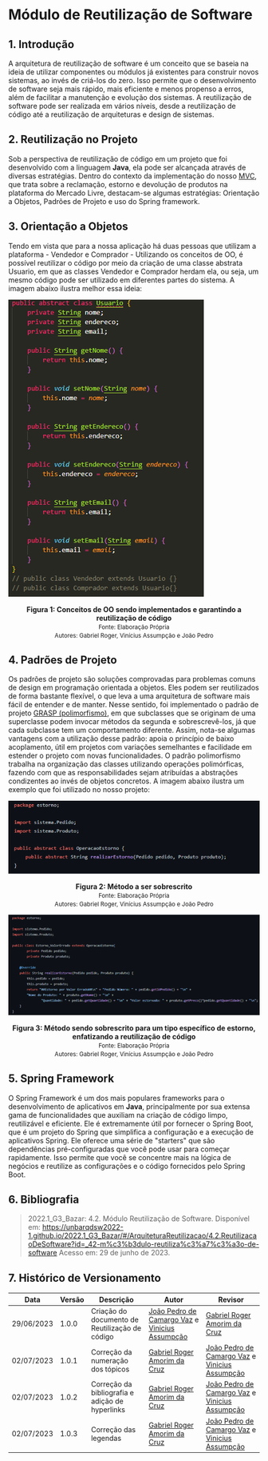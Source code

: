 # Módulo de Reutilização de Software
## 1. Introdução

A arquitetura de reutilização de software é um conceito que se baseia na ideia de utilizar componentes ou módulos já existentes para construir novos sistemas, ao invés de criá-los do zero. Isso permite que o desenvolvimento de software seja mais rápido, mais eficiente e menos propenso a erros, além de facilitar a manutenção e evolução dos sistemas. A reutilização de software pode ser realizada em vários níveis, desde a reutilização de código até a reutilização de arquiteturas e design de sistemas.

## 2. Reutilização no Projeto

Sob a perspectiva de reutilização de código em um projeto que foi desenvolvido com a linguagem **Java**, ela pode ser alcançada através de diversas estratégias. Dentro do contexto da implementação do nosso [MVC](https://unbarqdsw2023-1.github.io/2023.1_G3_ProjetoMercadoLivre/#/PadroesDeProjeto/MVC?id=mvc-model-view-controller), que trata sobre a reclamação, estorno e devolução de produtos na plataforma do Mercado Livre, destacam-se algumas estratégias: Orientação a Objetos, Padrões de Projeto e uso do Spring framework.

## 3. Orientação a Objetos

Tendo em vista que para a nossa aplicação há duas pessoas que utilizam a plataforma - Vendedor e Comprador - Utilizando os conceitos de OO, é possível reutilizar o código por meio da criação de uma classe abstrata Usuario, em que as classes Vendedor e Comprador herdam ela, ou seja, um mesmo código pode ser utilizado em diferentes partes do sistema. A imagem abaixo ilustra melhor essa ideia:

![imagem](../Assets/ReutilizacaoSoft3.PNG)</br>

<figcaption align='center'>
    <b>Figura 1: Conceitos de OO sendo implementados e garantindo a reutilização de código</b>
    <br><small>Fonte: Elaboração Própria</small>
    <br><small>Autores: Gabriel Roger, Vinícius Assumpção e João Pedro</small>
</figcaption>

## 4. Padrões de Projeto

Os padrões de projeto são soluções comprovadas para problemas comuns de design em programação orientada a objetos. Eles podem ser reutilizados de forma bastante flexível, o que leva a uma arquitetura de software mais fácil de entender e de manter. Nesse sentido, foi implementado o padrão de projeto [GRASP (polimorfismo)](https://unbarqdsw2023-1.github.io/2023.1_G3_ProjetoMercadoLivre/#/PadroesDeProjeto/GRASPs/GRASP_Polimorfismo?id=grasp-polimorfismo), em que subclasses que se originam de uma superclasse podem invocar métodos da segunda e sobrescrevê-los, já que cada subclasse tem um comportamento diferente. Assim, nota-se algumas vantagens com a utilização desse padrão: apoia o princípio de baixo acoplamento, útil em projetos com variações semelhantes e facilidade em estender o projeto com novas funcionalidades. O padrão polimorfismo trabalha na organização das classes utilizando operações polimórficas, fazendo com que as responsabilidades sejam atribuídas a abstrações condizentes ao invés de objetos concretos. A imagem abaixo ilustra um exemplo que foi utilizado no nosso projeto:

![image](../Assets/ReutilizacaoSoft1.PNG)</br>

<figcaption align='center'>
    <b>Figura 2: Método a ser sobrescrito</b>
    <br><small>Fonte: Elaboração Própria</small>
    <br><small>Autores: Gabriel Roger, Vinícius Assumpção e João Pedro</small>
</figcaption>

![image](../Assets/ReutilizacaoSoft2.PNG)</br>

<figcaption align='center'>
    <b>Figura 3: Método sendo sobrescrito para um tipo específico de estorno, enfatizando a reutilização de código</b>
    <br><small>Fonte: Elaboração Própria</small>
    <br><small>Autores: Gabriel Roger, Vinícius Assumpção e João Pedro</small>
</figcaption>

## 5. Spring Framework

O Spring Framework é um dos mais populares frameworks para o desenvolvimento de aplicativos em **Java**, principalmente por sua extensa gama de funcionalidades que auxiliam na criação de código limpo, reutilizável e eficiente. Ele é extremamente útil por fornecer o Spring Boot, que é um projeto do Spring que simplifica a configuração e a execução de aplicativos Spring. Ele oferece uma série de "starters" que são dependências pré-configuradas que você pode usar para começar rapidamente. Isso permite que você se concentre mais na lógica de negócios e reutilize as configurações e o código fornecidos pelo Spring Boot.

## 6. Bibliografia

> 2022.1_G3_Bazar: 4.2. Módulo Reutilização de Software. Disponível em: <https://unbarqdsw2022-1.github.io/2022.1_G3_Bazar/#/ArquiteturaReutilizacao/4.2.ReutilizacaoDeSoftware?id=_42-m%c3%b3dulo-reutiliza%c3%a7%c3%a3o-de-software> Acesso em: 29 de junho de 2023.

## 7. Histórico de Versionamento

|    Data    | Versão |            Descrição           |       Autor     |    Revisor    |
|  --------  |  ----  |            ----------          | --------------- |    -------    |
| 29/06/2023 |  1.0.0 |  Criação do documento de Reutilização de código | [João Pedro de Camargo Vaz](https://github.com/JoaoPedro0803) e [Vinicius Assumpção](https://github.com/viniman27) | [Gabriel Roger Amorim da Cruz](https://github.com/GabrielRoger07)|
| 02/07/2023 | 1.0.1 | Correção da numeração dos tópicos | [Gabriel Roger Amorim da Cruz](https://github.com/GabrielRoger07) | [João Pedro de Camargo Vaz](https://github.com/JoaoPedro0803) e [Vinicius Assumpção](https://github.com/viniman27) |
| 02/07/2023 | 1.0.2 | Correção da bibliografia e adição de hyperlinks | [Gabriel Roger Amorim da Cruz](https://github.com/GabrielRoger07) | [João Pedro de Camargo Vaz](https://github.com/JoaoPedro0803) e [Vinicius Assumpção](https://github.com/viniman27) |
| 02/07/2023 | 1.0.3 | Correção das legendas | [Gabriel Roger Amorim da Cruz](https://github.com/GabrielRoger07) | [João Pedro de Camargo Vaz](https://github.com/JoaoPedro0803) e [Vinicius Assumpção](https://github.com/viniman27) |
